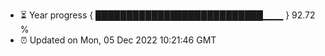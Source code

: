 - ⏳ Year progress { ███████████████████████████▁▁▁ } 92.72 %
- ⏰ Updated on Mon, 05 Dec 2022 10:21:46 GMT

